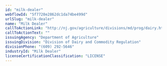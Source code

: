 ```yaml
---
id: "milk-dealer"
webflowId: "5f7728e2862dc1da74be499d"
urlSlug: "milk-dealer"
name: "Milk Dealer"
callToActionLink: "http://nj.gov/agriculture/divisions/md/prog/dairy.html"
callToActionText: ""
issuingAgency: "Department of Agriculture"
issuingDivision: "Division of Dairy and Commodity Regulation"
divisionPhone: "(609) 292-5646"
industryId: "Milk Dealer"
licenseCertificationClassification: "LICENSE"
---
```

